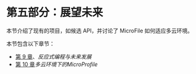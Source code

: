 # 第五部分：展望未来

本节介绍了现有的项目，如候选 API，并讨论了 MicroFile 如何适应多云环境。

本节包含以下章节：

*   [第 9 章](09.html)、*反应式编程与未来发展*
*   [第 10 章](10.html)*多云环境下的MicroProfile*